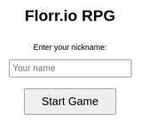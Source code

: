 <!DOCTYPE html>
<html lang="en">
<head>
  <meta charset="UTF-8">
  <title>Florr.io RPG Clone</title>
  <style>
    body {
      margin: 0;
      background: #fff;
      font-family: sans-serif;
    }
    #loadingScreen {
      position: fixed;
      top: 0; left: 0;
      width: 100%; height: 100%;
      background: #fff;
      color: black;
      display: flex;
      flex-direction: column;
      align-items: center;
      justify-content: center;
      z-index: 1000;
    }
    canvas {
      display: block;
      position: absolute;
      top: 0;
      left: 0;
      background-color: #fff;
      z-index: 0;
    }
  </style>
</head>
<body>
  <div id="loadingScreen">
    <h1>Florr.io RPG</h1>
    <p>Enter your nickname:</p>
    <input id="nicknameInput" type="text" maxlength="12" placeholder="Your name" style="padding:5px;font-size:16px;" />
    <button onclick="startGame()" style="margin-top:20px;font-size:20px;padding:10px 30px;">Start Game</button>
  </div>

  <canvas id="gameCanvas"></canvas>

  <div id="shop" style="position:fixed;bottom:10px;left:10px;background:rgba(0,0,0,0.7);color:#fff;padding:10px;display:none;z-index:10;">
    <h3>Shop</h3>
    <p>Select number of petals to buy:</p>
    <input id="petalQuantity" type="number" min="1" placeholder="Enter quantity" style="padding:5px;font-size:16px;width:70px;" />
    <button onclick="buyPetals()">Buy Petals</button>

    <h3>Weapons</h3>
    <div id="weaponList"></div> <!-- Weapon list will appear here -->

    <div id="weaponSelectionMessage" style="margin-top:5px;"></div>
  </div>

  <button onclick="toggleShop()" style="position:fixed;bottom:10px;left:10px;z-index:11;">🛒 Shop</button>

  <!-- Game Over Screen -->
  <div id="gameOverScreen" style="position:fixed;top:0;left:0;width:100%;height:100%;background:rgba(0,0,0,0.7);color:white;flex-direction:column;align-items:center;justify-content:center;display:none;z-index:1000;">
    <h1>Game Over</h1>
    <button onclick="restartGame()" style="font-size:20px;padding:10px 30px;">Continue</button>
  </div>

  <script>
    let nickname = "Player";
    let gameStarted = false;
    let player = null;
    let keys = {};
    let petals = [];
    let enemies = [];
    let coins = 0;
    let xp = 0;
    let xpNeeded = 100;
    let level = 1;
    
    const canvas = document.getElementById("gameCanvas");
    const ctx = canvas.getContext("2d");
    canvas.width = window.innerWidth;
    canvas.height = window.innerHeight;

    // Weapon types with damage values based on their type
    const weaponTypes = {
      common: { damage: 1, color: '#f0f', price: 5000 },
      unusual: { damage: 5, color: '#f0e68c', price: 10000 }, // More saturated yellow
      rare: { damage: 100, color: '#00f', price: 50000 },
      epic: { damage: 500, color: '#800080', price: 100000 },
      legendary: { damage: 1000, color: '#ff0000', price: 300000 },
      mythic: { damage: 2000, color: '#8a2be2', price: 500000 },
      ultra: { damage: 5000, color: '#ff1493', price: 1000000 },
      super: { damage: 10000, color: '#00ff00', price: 5000000 },
      unique: { damage: 1000000, color: '#808080', price: 10000000 }
    };

    // Monster Types and spawn intervals
    const monsterTypes = {
      common: { spawnTime: 1000, xp: 100, gold: 100, color: 'lightgreen' },
      unusual: { spawnTime: 3000, xp: 500, gold: 500, color: '#f0e68c' }, // More saturated yellow
      rare: { spawnTime: 5000, xp: 1000, gold: 1000, color: 'blue' },
      epic: { spawnTime: 7000, xp: 5000, gold: 5000, color: 'purple' },
      legendary: { spawnTime: 10000, xp: 10000, gold: 10000, color: 'red' },
      mythic: { spawnTime: 30000, xp: 30000, gold: 30000, color: 'skyblue' },
      ultra: { spawnTime: 60000, xp: 100000, gold: 100000, color: 'pink' },
      super: { spawnTime: 120000, xp: 500000, gold: 500000, color: 'mint' },
      unique: { spawnTime: 180000, xp: 1000000, gold: 1000000, color: 'gray' }
    };

    function startGame() {
      const input = document.getElementById("nicknameInput");
      if (input.value.trim()) nickname = input.value.trim();
      document.getElementById("loadingScreen").style.display = "none";
      gameStarted = true;
      initGame();
    }

    function initGame() {
      player = {
        x: canvas.width / 2, // center x
        y: canvas.height / 2, // center y
        radius: 20,
        color: "#000",
        speed: 3,
        hp: 100,
        maxHp: 100
      };
      petals = [];
      for (let i = 0; i < 3; i++) {
        petals.push({ angle: i * (Math.PI * 2 / 3), length: 40 });
      }
      enemies = [];
      spawnEnemy();
      animate();
      showRandomWeapons();
    }

    function spawnEnemy() {
      Object.keys(monsterTypes).forEach(type => {
        const monster = monsterTypes[type];
        setInterval(() => {
          enemies.push({
            x: Math.random() * canvas.width,
            y: Math.random() * canvas.height,
            radius: 15,
            color: monster.color,
            hp: 100,
            type,
            xp: monster.xp,
            gold: monster.gold
          });
        }, monster.spawnTime);
      });
    }

    function animate() {
      if (!gameStarted) return;
      if (keys['w'] || keys['ArrowUp']) player.y -= player.speed;
      if (keys['s'] || keys['ArrowDown']) player.y += player.speed;
      if (keys['a'] || keys['ArrowLeft']) player.x -= player.speed;
      if (keys['d'] || keys['ArrowRight']) player.x += player.speed;

      ctx.clearRect(0, 0, canvas.width, canvas.height);
      ctx.fillStyle = "#fff";
      ctx.fillRect(0, 0, canvas.width, canvas.height);

      // draw XP bar
      ctx.fillStyle = '#000';
      ctx.fillRect(20, 20, 200, 10);
      ctx.fillStyle = '#00f';
      ctx.fillRect(20, 20, 200 * (xp / xpNeeded), 10);
      ctx.fillStyle = '#000';
      ctx.font = '12px sans-serif';
      ctx.fillText(`XP: ${xp} / ${xpNeeded} (Lv.${level})`, 20, 17);
      ctx.fillText(`💰 Coins: ${coins}`, 20, 40);

      // draw player
      ctx.beginPath();
      ctx.arc(player.x, player.y, player.radius, 0, Math.PI * 2);
      ctx.fillStyle = player.color;
      ctx.fill();
      ctx.closePath();

      // draw player HP bar
      ctx.fillStyle = '#000';
      ctx.fillRect(player.x - 25, player.y - 40, 50, 5);
      ctx.fillStyle = '#0f0';
      ctx.fillRect(player.x - 25, player.y - 40, 50 * (player.hp / player.maxHp), 5);

      // draw petals
      petals.forEach(petal => {
        const angle = Date.now() / 300 + petal.angle;
        const px = player.x + Math.cos(angle) * petal.length;
        const py = player.y + Math.sin(angle) * petal.length;
        ctx.beginPath();
        ctx.arc(px, py, 8, 0, Math.PI * 2);
        ctx.fillStyle = petal.color;
        ctx.fill();
        ctx.closePath();
      });

      // draw enemies and HP bars
      enemies.forEach((enemy, index) => {
        const dx = player.x - enemy.x;
        const dy = player.y - enemy.y;
        const dist = Math.hypot(dx, dy);
        
        // If the weapon hits the enemy, apply damage
        petals.forEach(petal => {
          if (dist < 20) {
            enemy.hp -= petal.damage || 1;
            if (enemy.hp <= 0) {
              coins += enemy.gold;
              xp += enemy.xp;
              enemies.splice(index, 1); // Remove the enemy after collision
            }
          }
        });

        ctx.beginPath();
        ctx.arc(enemy.x, enemy.y, enemy.radius, 0, Math.PI * 2);
        ctx.fillStyle = enemy.color;
        ctx.fill();
        ctx.closePath();
      });

      requestAnimationFrame(animate);
    }

    window.addEventListener('keydown', e => keys[e.key] = true);
    window.addEventListener('keyup', e => keys[e.key] = false);

    function toggleShop() {
      const shop = document.getElementById('shop');
      shop.style.display = shop.style.display === 'block' ? 'none' : 'block';
    }

    function buyWeapon(type, weapon) {
      const message = document.getElementById('weaponSelectionMessage');
      const selectedWeapon = weaponTypes[type];
      if (selectedWeapon && coins >= selectedWeapon.price) {
        coins -= selectedWeapon.price;
        petals.push({ ...selectedWeapon, angle: Math.random() * Math.PI * 2, lastUsed: Date.now() });
        message.textContent = `Purchased: ${weapon}`;
      } else {
        message.textContent = selectedWeapon ? 'Not enough coins!' : 'Invalid weapon selection!';
      }
    }

    function buyPetals() {
      const quantity = document.getElementById('petalQuantity').value;
      if (coins >= quantity * 5000) { // Assuming each petal costs 5000 gold
        coins -= quantity * 5000;
        for (let i = 0; i < quantity; i++) {
          petals.push({ ...weaponTypes.common, angle: Math.random() * Math.PI * 2 });
        }
        alert(`Purchased ${quantity} petals!`);
      } else {
        alert('Not enough coins!');
      }
    }

    function showRandomWeapons() {
      const weaponList = document.getElementById("weaponList");
      weaponList.innerHTML = ""; // Clear existing weapon list

      for (let i = 0; i < 6; i++) {
        const randomType = Object.keys(weaponTypes)[Math.floor(Math.random() * Object.keys(weaponTypes).length)];
        const randomWeapon = weaponTypes[randomType];
        
        const button = document.createElement("button");
        button.innerText = `Buy ${randomType} Weapon (${randomWeapon.price} gold)`;
        button.onclick = () => buyWeapon(randomType, randomType);
        
        weaponList.appendChild(button);
      }
    }

    function restartGame() {
      document.getElementById('gameOverScreen').style.display = 'none';
      gameStarted = false;
      initGame();
    }
  </script>
</body>
</html>
